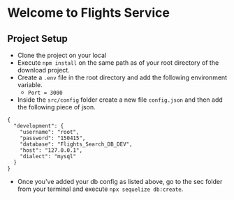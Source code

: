 # Welcome to Flights Service

## Project Setup
- Clone the project on your local
- Execute `npm install` on the same path as of your root directory of the download project.
- Create a `.env` file in the root directory and add the following environment variable.
    - `Port = 3000`
- Inside the `src/config` folder create a new file `config.json` and then add the following piece of json.

```
{
  "development": {
    "username": "root",
    "password": "150415",
    "database": "Flights_Search_DB_DEV",
    "host": "127.0.0.1",
    "dialect": "mysql"
  }
}

```
- Once you've added your db config as listed above, go to the sec folder from your terminal and execute `npx sequelize db:create`.
